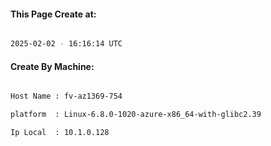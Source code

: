 
   
#### This Page Create at:

```bash

2025-02-02 - 16:16:14 UTC

```

#### Create By Machine:

```bash

Host Name : fv-az1369-754

platform  : Linux-6.8.0-1020-azure-x86_64-with-glibc2.39

Ip Local  : 10.1.0.128

```

